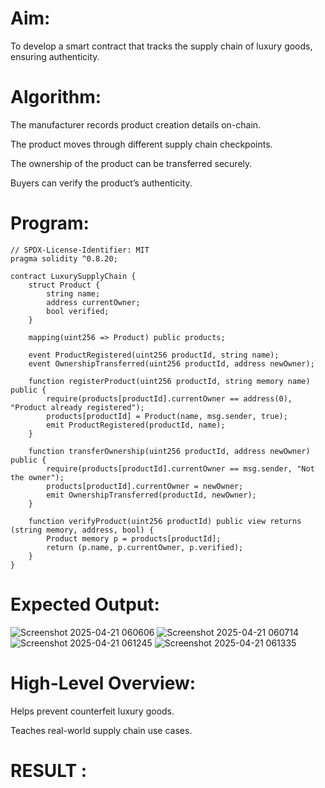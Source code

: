 # Aim:
To develop a smart contract that tracks the supply chain of luxury goods, ensuring authenticity.
# Algorithm:
The manufacturer records product creation details on-chain.


The product moves through different supply chain checkpoints.


The ownership of the product can be transferred securely.


Buyers can verify the product’s authenticity.


# Program:
```
// SPDX-License-Identifier: MIT
pragma solidity ^0.8.20;

contract LuxurySupplyChain {
    struct Product {
        string name;
        address currentOwner;
        bool verified;
    }

    mapping(uint256 => Product) public products;

    event ProductRegistered(uint256 productId, string name);
    event OwnershipTransferred(uint256 productId, address newOwner);

    function registerProduct(uint256 productId, string memory name) public {
        require(products[productId].currentOwner == address(0), "Product already registered");
        products[productId] = Product(name, msg.sender, true);
        emit ProductRegistered(productId, name);
    }

    function transferOwnership(uint256 productId, address newOwner) public {
        require(products[productId].currentOwner == msg.sender, "Not the owner");
        products[productId].currentOwner = newOwner;
        emit OwnershipTransferred(productId, newOwner);
    }

    function verifyProduct(uint256 productId) public view returns (string memory, address, bool) {
        Product memory p = products[productId];
        return (p.name, p.currentOwner, p.verified);
    }
}
```
# Expected Output:
![Screenshot 2025-04-21 060606](https://github.com/user-attachments/assets/56f64054-6121-432f-b42e-6cc3b8962de3)
![Screenshot 2025-04-21 060714](https://github.com/user-attachments/assets/f9b6cced-59c7-49a7-8f3e-01eaea6a0da2)
![Screenshot 2025-04-21 061245](https://github.com/user-attachments/assets/e4c8a121-9b32-40ea-a433-82f5a34b2798)
![Screenshot 2025-04-21 061335](https://github.com/user-attachments/assets/722b9296-c2fe-4aaa-8958-c38c3ee9f0d3)


# High-Level Overview:
Helps prevent counterfeit luxury goods.


Teaches real-world supply chain use cases.

# RESULT : 

